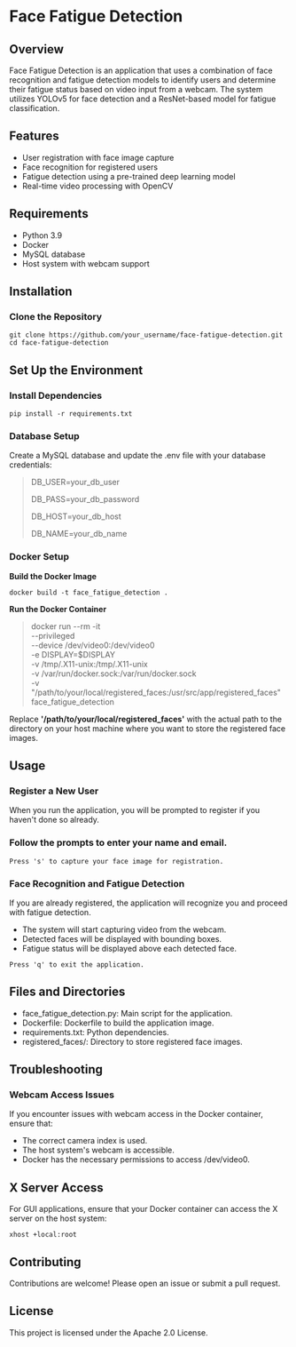 # Face Fatigue Detection
## Overview
Face Fatigue Detection is an application that uses a combination of face recognition and fatigue detection models to identify users and determine their fatigue status based on video input from a webcam. The system utilizes YOLOv5 for face detection and a ResNet-based model for fatigue classification.


## Features
- User registration with face image capture
- Face recognition for registered users
- Fatigue detection using a pre-trained deep learning model
- Real-time video processing with OpenCV


## Requirements
- Python 3.9
- Docker
- MySQL database
- Host system with webcam support


## Installation
### Clone the Repository

`git clone https://github.com/your_username/face-fatigue-detection.git
cd face-fatigue-detection`


## Set Up the Environment
### Install Dependencies

`pip install -r requirements.txt`


### Database Setup
Create a MySQL database and update the .env file with your database credentials:
> DB_USER=your_db_user
>
> DB_PASS=your_db_password
>
> DB_HOST=your_db_host
>
> DB_NAME=your_db_name


### Docker Setup
**Build the Docker Image**

`docker build -t face_fatigue_detection .`


**Run the Docker Container**
> docker run --rm -it \
    --privileged \
    --device /dev/video0:/dev/video0 \
    -e DISPLAY=$DISPLAY \
    -v /tmp/.X11-unix:/tmp/.X11-unix \
    -v /var/run/docker.sock:/var/run/docker.sock \
    -v "/path/to/your/local/registered_faces:/usr/src/app/registered_faces" \
    face_fatigue_detection

Replace **'/path/to/your/local/registered_faces'** with the actual path to the directory on your host machine where you want to store the registered face images.


## Usage
### Register a New User
When you run the application, you will be prompted to register if you haven't done so already.

### Follow the prompts to enter your name and email.
`Press 's' to capture your face image for registration.`

### Face Recognition and Fatigue Detection
If you are already registered, the application will recognize you and proceed with fatigue detection.

- The system will start capturing video from the webcam.
- Detected faces will be displayed with bounding boxes.
- Fatigue status will be displayed above each detected face.

`Press 'q' to exit the application.`


## Files and Directories
- face_fatigue_detection.py: Main script for the application.
- Dockerfile: Dockerfile to build the application image.
- requirements.txt: Python dependencies.
- registered_faces/: Directory to store registered face images.


## Troubleshooting
### Webcam Access Issues
If you encounter issues with webcam access in the Docker container, ensure that:

- The correct camera index is used.
- The host system's webcam is accessible.
- Docker has the necessary permissions to access /dev/video0.


## X Server Access
For GUI applications, ensure that your Docker container can access the X server on the host system:

`xhost +local:root`


## Contributing
Contributions are welcome! Please open an issue or submit a pull request.


## License
This project is licensed under the Apache 2.0 License.
